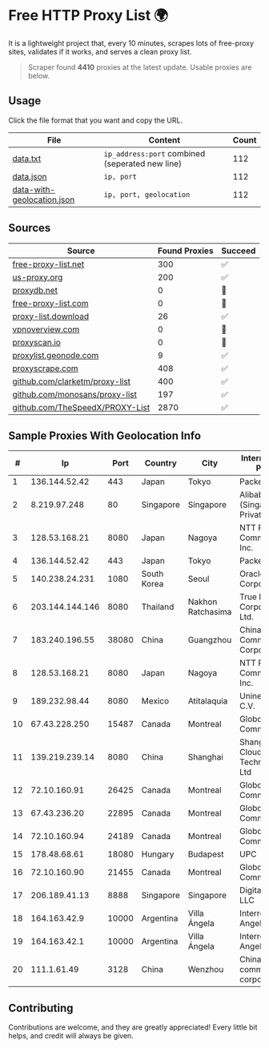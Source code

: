 
# Free HTTP Proxy List 🌍

It is a lightweight project that, every 10 minutes, scrapes lots of free-proxy sites, validates if it works, and serves a clean proxy list.


> Scraper found **4410** proxies at the latest update. Usable proxies are below.

## Usage

Click the file format that you want and copy the URL.


|File|Content|Count|
|----|-------|-----|
|[data.txt](https://raw.githubusercontent.com/themiralay/Proxy-List-World/master/data.txt)|`ip_address:port` combined (seperated new line)|112|
|[data.json](https://raw.githubusercontent.com/themiralay/Proxy-List-World/master/data.json)|`ip, port`|112|
|[data-with-geolocation.json](https://raw.githubusercontent.com/themiralay/Proxy-List-World/master/data-with-geolocation.json)|`ip, port, geolocation`|112|

## Sources

|Source|Found Proxies|Succeed|
|------|-------------|-------|
|[free-proxy-list.net](https://free-proxy-list.net)|300|✅|
|[us-proxy.org](https://www.us-proxy.org)|200|✅|
|[proxydb.net](http://proxydb.net)|0|🚫|
|[free-proxy-list.com](https://free-proxy-list.com/?page=&port=&type%5B%5D=http&type%5B%5D=https&up_time=0&search=Search)|0|🚫|
|[proxy-list.download](https://www.proxy-list.download/HTTP)|26|✅|
|[vpnoverview.com](https://vpnoverview.com/privacy/anonymous-browsing/free-proxy-servers)|0|🚫|
|[proxyscan.io](https://www.proxyscan.io)|0|🚫|
|[proxylist.geonode.com](https://proxylist.geonode.com/api/proxy-list?limit=300&page=1&sort_by=lastChecked&sort_type=desc&protocols=http,https)|9|✅|
|[proxyscrape.com](https://api.proxyscrape.com/v2/?request=displayproxies&protocol=http&timeout=10000&country=all&ssl=all&anonymity=all)|408|✅|
|[github.com/clarketm/proxy-list](https://raw.githubusercontent.com/clarketm/proxy-list/master/proxy-list-raw.txt)|400|✅|
|[github.com/monosans/proxy-list](https://raw.githubusercontent.com/monosans/proxy-list/main/proxies/http.txt)|197|✅|
|[github.com/TheSpeedX/PROXY-List](https://raw.githubusercontent.com/TheSpeedX/PROXY-List/master/http.txt)|2870|✅|


## Sample Proxies With Geolocation Info

|#|Ip|Port|Country|City|Internet Service Provider|
|-|--|----|-------|----|-------------------------|
|1|136.144.52.42|443|Japan|Tokyo|Packet Host, Inc.|
|2|8.219.97.248|80|Singapore|Singapore|Alibaba Cloud (Singapore) Private Limited|
|3|128.53.168.21|8080|Japan|Nagoya|NTT PC Communications, Inc.|
|4|136.144.52.42|443|Japan|Tokyo|Packet Host, Inc.|
|5|140.238.24.231|1080|South Korea|Seoul|Oracle Corporation|
|6|203.144.144.146|8080|Thailand|Nakhon Ratchasima|True Internet Corporation CO. Ltd.|
|7|183.240.196.55|38080|China|Guangzhou|China Mobile Communications Corporation|
|8|128.53.168.21|8080|Japan|Nagoya|NTT PC Communications, Inc.|
|9|189.232.98.44|8080|Mexico|Atitalaquia|Uninet S.A. de C.V.|
|10|67.43.228.250|15487|Canada|Montreal|GloboTech Communications|
|11|139.219.239.14|8080|China|Shanghai|Shanghai Blue Cloud Technology Co., Ltd|
|12|72.10.160.91|26425|Canada|Montreal|GloboTech Communications|
|13|67.43.236.20|22895|Canada|Montreal|GloboTech Communications|
|14|72.10.160.94|24189|Canada|Montreal|GloboTech Communications|
|15|178.48.68.61|18080|Hungary|Budapest|UPC|
|16|72.10.160.90|21455|Canada|Montreal|GloboTech Communications|
|17|206.189.41.13|8888|Singapore|Singapore|DigitalOcean, LLC|
|18|164.163.42.9|10000|Argentina|Villa Ángela|Interret Villa Angela SRL|
|19|164.163.42.1|10000|Argentina|Villa Ángela|Interret Villa Angela SRL|
|20|111.1.61.49|3128|China|Wenzhou|China Mobile communications corporation|



## Contributing

Contributions are welcome, and they are greatly appreciated! Every
little bit helps, and credit will always be given.

